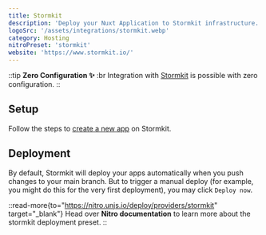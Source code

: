 ```yaml
---
title: Stormkit
description: 'Deploy your Nuxt Application to Stormkit infrastructure.'
logoSrc: '/assets/integrations/stormkit.webp'
category: Hosting
nitroPreset: 'stormkit'
website: 'https://www.stormkit.io/'
---
```


::tip
**Zero Configuration ✨**
:br
Integration with [Stormkit](https://www.stormkit.io/) is possible with zero configuration.
::

## Setup

Follow the steps to [create a new app](https://app.stormkit.io/apps/new) on Stormkit.

## Deployment

By default, Stormkit will deploy your apps automatically when you push changes to your main branch. But to trigger a manual deploy (for example, you might do this for the very first deployment), you may click `Deploy now`.

::read-more{to="https://nitro.unjs.io/deploy/providers/stormkit" target="_blank"}
Head over **Nitro documentation** to learn more about the stormkit deployment preset.
::
